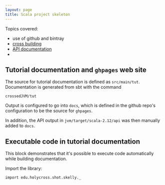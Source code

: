 ```yaml
---
layout: page
title: Scala project skeleton
---
```


Topics covered:


-   use of github and bintray
-   [cross building](xbuild)
-   [API documentation](apidocs)
-


## Tutorial documentation and `ghpages` web site

The source for tutorial documentation is defined as `src/main/tut`.  Documentation is generated from sbt with the command


    crossedJVM/tut

Output is configured to go into `docs`, which is defined in the github repo's configuration to be the source for `ghpages`.

In addition, the API output in `jvm/target/scala-2.12/api` was then manually added to `docs`.



## Executable code in tutorial documentation

This block demonstrates that it's possible to execute code automatically while building documentation.

Import the library:

```tut:silent
import edu.holycross.shot.skelly._
```
